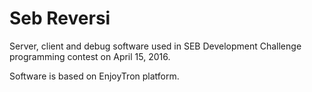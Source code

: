 # Seb Reversi

Server, client and debug software used in SEB Development Challenge programming contest on April 15, 2016.

Software is based on EnjoyTron platform.
